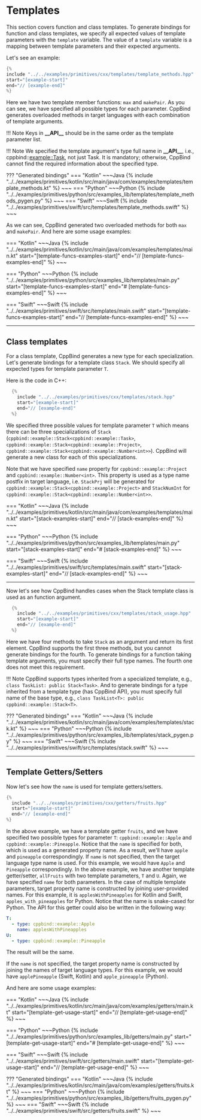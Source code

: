 # Templates

This section covers function and class templates. To generate bindings
for function and class templates, we specify all expected values of
template parameters with the `template` variable. The value of a
`template` variable is a mapping between template parameters and their
expected arguments.

Let's see an example:

~~~C++
{% 
include "../../examples/primitives/cxx/templates/template_methods.hpp"
start="[example-start]"
end="// [example-end]"
%} 
~~~

Here we have two template member functions: `max` and `makePair`. As you
can see, we have specified all possible types for each parameter.
CppBind generates overloaded methods in target languages with each
combination of template arguments.

!!! Note
    Keys in **\_\_API\_\_** should be in the same order as the template
    parameter list.

!!! Note
    We specified the template argument's type full name in **\_\_API\_\_**,
    i.e., cppbind::<example::Task>, not just Task. It is mandatory;
    otherwise, CppBind cannot find the required information about the
    specified type.

??? "Generated bindings"
    === "Kotlin"
        ~~~Java
        {% 
        include "../../examples/primitives/kotlin/src/main/java/com/examples/templates/template_methods.kt" 
        %} 
        ~~~
    === "Python"
        ~~~Python
        {% 
        include "../../examples/primitives/python/src/examples_lib/templates/template_methods_pygen.py" 
        %} 
        ~~~
    === "Swift"
        ~~~Swift
        {% 
        include "../../examples/primitives/swift/src/templates/template_methods.swift" 
        %} 
        ~~~

As we can see, CppBind generated two overloaded methods for both `max`
and `makePair`. And here are some usage examples:

=== "Kotlin"
    ~~~Java
    {% 
    include "../../examples/primitives/kotlin/src/main/java/com/examples/templates/main.kt" 
    start="[template-funcs-examples-start]"
    end="// [template-funcs-examples-end]"
    %} 
    ~~~

=== "Python"
    ~~~Python
    {% 
    include "../../examples/primitives/python/src/examples_lib/templates/main.py" 
    start="[template-funcs-examples-start]"
    end="# [template-funcs-examples-end]"
    %} 
    ~~~

=== "Swift"
    ~~~Swift
    {% 
    include "../../examples/primitives/swift/src/templates/main.swift" 
    start="[template-funcs-examples-start]"
    end="// [template-funcs-examples-end]"
    %} 
    ~~~

----

## Class templates

For a class template, CppBind generates a new type for each
specialization. Let's generate bindings for a template class `Stack`.
We should specify all expected types for template parameter `T`.

Here is the code in C++:

~~~C++
  {% 
    include "../../examples/primitives/cxx/templates/stack.hpp"
    start="[example-start]"
    end="// [example-end]"
  %} 
~~~

We specified three possible values for template parameter `T` which
means there can be three specializations of `Stack`
(`cppbind::example::Stack<cppbind::example::Task>`,
`cppbind::example::Stack<cppbind::example::Project>`,
`cppbind::example::Stack<cppbind::example::Number<int>>`). CppBind will
generate a new class for each of this specializations.

Note that we have specified `name` property for
`cppbind::example::Project` and `cppbind::example::Number<int>`. This
property is used as a type name postfix in target language, i.e.
`StackPrj` will be generated for
`cppbind::example::Stack<cppbind::example::Project>` and `StackNumInt`
for `cppbind::example::Stack<cppbind::example::Number<int>>`.

=== "Kotlin"
    ~~~Java
    {% 
    include "../../examples/primitives/kotlin/src/main/java/com/examples/templates/main.kt" 
    start="[stack-examples-start]"
    end="// [stack-examples-end]"
    %} 
    ~~~

=== "Python"
    ~~~Python
    {% 
    include "../../examples/primitives/python/src/examples_lib/templates/main.py" 
    start="[stack-examples-start]"
    end="# [stack-examples-end]"
    %} 
    ~~~

=== "Swift"
    ~~~Swift
    {% 
    include "../../examples/primitives/swift/src/templates/main.swift" 
    start="[stack-examples-start]"
    end="// [stack-examples-end]"
    %} 
    ~~~

----
Now let's see how CppBind handles cases when the Stack template class
is used as an function argument.

~~~C++
  {% 
    include "../../examples/primitives/cxx/templates/stack_usage.hpp"
    start="[example-start]"
    end="// [example-end]"
  %} 
~~~

Here we have four methods to take `Stack` as an argument and return its
first element. CppBind supports the first three methods, but you cannot
generate bindings for the fourth. To generate bindings for a function
taking template arguments, you must specify their full type names. The
fourth one does not meet this requirement.

!!! Note
      CppBind supports types inherited from a specialized template, e.g.,
      `class TaskList: public Stack<Task>`. And to generate bindings for a
      type inherited from a template type (has CppBind API), you must specify
      full name of the base type, e.g.,
      `class TaskList<T>: public cppbind::example::Stack<T>`.

??? "Generated bindings"
    === "Kotlin"
        ~~~Java
        {% 
          include "../../examples/primitives/kotlin/src/main/java/com/examples/templates/stack.kt" 
        %} 
        ~~~
    === "Python"
        ~~~Python
        {% 
          include "../../examples/primitives/python/src/examples_lib/templates/stack_pygen.py" 
        %} 
        ~~~
    === "Swift"
        ~~~Swift
        {% 
          include "../../examples/primitives/swift/src/templates/stack.swift" 
        %} 
        ~~~

----

## Template Getters/Setters

Now let's see how the `name` is used for template getters/setters.

~~~C++
{% 
  include "../../examples/primitives/cxx/getters/fruits.hpp"
  start="[example-start]"
  end="// [example-end]"
%} 
~~~

In the above example, we have a template getter `fruits`, and we have
specified two possible types for parameter `T`:
`cppbind::example::Apple` and `cppbind::example::Pineapple`. Notice that
the `name` is specified for both, which is used as a generated property
name. As a result, we'll have `apple` and `pineapple` correspondingly.
If `name` is not specified, then the target language type name is used.
For this example, we would have `Apple` and `Pineapple` correspondingly.
In the above example, we have another template getter/setter,
`allFruits` with two template parameters, `T` and `U`. Again, we have
specified `name` for both parameters. In the case of multiple template
parameters, target property name is constructed by joining user-provided
names. For this example, it is `applesWithPineapples` for Kotlin and
Swift, `apples_with_pineapples` for Python. Notice that the name is
snake-cased for Python. The API for this getter could also be written in
the following way:

``` yaml
T:
  - type: cppbind::example::Apple
    name: applesWithPineapples
U:
  - type: cppbind::example::Pineapple
```

The result will be the same.

If the `name` is not specified, the target property name is constructed
by joining the names of target language types. For this example, we
would have `applePineapple` (Swift, Kotlin) and `apple_pineapple`
(Python).

And here are some usage examples:

=== "Kotlin"
    ~~~Java
    {% 
      include "../../examples/primitives/kotlin/src/main/java/com/examples/getters/main.kt" 
      start="[template-get-usage-start]"
      end="// [template-get-usage-end]"
    %} 
    ~~~

=== "Python"
    ~~~Python
    {% 
      include "../../examples/primitives/python/src/examples_lib/getters/main.py" 
      start="[template-get-usage-start]"
      end="# [template-get-usage-end]"
    %} 
    ~~~

=== "Swift"
    ~~~Swift
    {% 
      include "../../examples/primitives/swift/src/getters/main.swift" 
      start="[template-get-usage-start]"
      end="// [template-get-usage-end]"
    %} 
    ~~~

??? "Generated bindings"
    === "Kotlin"
        ~~~Java
        {% 
          include "../../examples/primitives/kotlin/src/main/java/com/examples/getters/fruits.kt" 
        %} 
        ~~~
    === "Python"
        ~~~Python
        {% 
          include "../../examples/primitives/python/src/examples_lib/getters/fruits_pygen.py" 
        %} 
        ~~~
    === "Swift"
        ~~~Swift
        {% 
          include "../../examples/primitives/swift/src/getters/fruits.swift" 
        %} 
        ~~~
